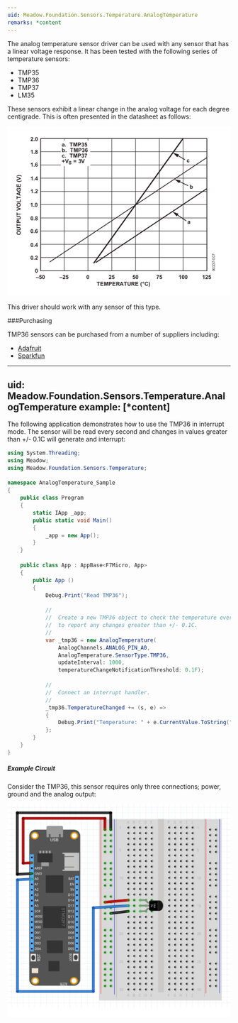 ```yaml
---
uid: Meadow.Foundation.Sensors.Temperature.AnalogTemperature
remarks: *content
---
```


The analog temperature sensor driver can be used with any sensor that has a linear voltage response. It has been tested with the following series of temperature sensors:

* TMP35
* TMP36
* TMP37
* LM35

These sensors exhibit a linear change in the analog voltage for each degree centigrade. This is often presented in the datasheet as follows:

![](/API_Assets/Meadow.Foundation.Sensors.Temperature.AnalogTemperature/AnalogSensorLinearResponse.png)

This driver should work with any sensor of this type.

###Purchasing

TMP36 sensors can be purchased from a number of suppliers including:

* [Adafruit](https://www.adafruit.com/product/165)
* [Sparkfun](https://www.sparkfun.com/products/10988)

---
uid: Meadow.Foundation.Sensors.Temperature.AnalogTemperature
example: [*content]
---

The following application demonstrates how to use the TMP36 in interrupt mode. The sensor will be read every second and changes in values greater than +/- 0.1C will generate and interrupt:

```csharp
using System.Threading;
using Meadow;
using Meadow.Foundation.Sensors.Temperature;

namespace AnalogTemperature_Sample
{
    public class Program
    {
        static IApp _app; 
        public static void Main()
        {
            _app = new App();
        }
    }
    
    public class App : AppBase<F7Micro, App>
    {
        public App ()
        {
            Debug.Print("Read TMP36");

            //
            //  Create a new TMP36 object to check the temperature every 1s and
            //  to report any changes greater than +/- 0.1C.
            //
            var _tmp36 = new AnalogTemperature(
                AnalogChannels.ANALOG_PIN_A0,
                AnalogTemperature.SensorType.TMP36, 
                updateInterval: 1000,
                temperatureChangeNotificationThreshold: 0.1F);

            //
            //  Connect an interrupt handler.
            //
            _tmp36.TemperatureChanged += (s, e) =>
            {
                Debug.Print("Temperature: " + e.CurrentValue.ToString("f2"));
            };
        }
    }
}
```

##### Example Circuit

Consider the TMP36, this sensor requires only three connections; power, ground and the analog output:

![](/API_Assets/Meadow.Foundation.Sensors.Temperature.AnalogTemperature/AnalogTemperature.svg)